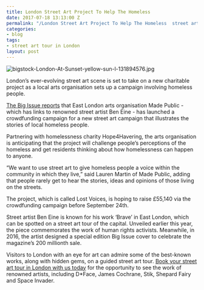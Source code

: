 ```yaml
---
title: London Street Art Project To Help The Homeless
date: 2017-07-18 13:13:00 Z
permalink: "/London Street Art Project To Help The Homeless  street art tour in London/"
categories:
- blog
tags:
- street art tour in London
layout: post
---
```


![bigstock-London-At-Sunset-yellow-sun-l-131894576.jpg](/uploads/bigstock-London-At-Sunset-yellow-sun-l-131894576.jpg)

London’s ever-evolving street art scene is set to take on a new charitable project as a local arts organisation sets up a campaign involving homeless people.

[The Big Issue reports](https://www.bigissue.com/news/street-art-project-aims-capture-homeless-voices/) that East London arts organisation Made Public - which has links to renowned street artist Ben Eine - has launched a crowdfunding campaign for a new street art campaign that illustrates the stories of local homeless people. 

Partnering with homelessness charity Hope4Havering, the arts organisation is anticipating that the project will challenge people’s perceptions of the homeless and get residents thinking about how homelessness can happen to anyone.

“We want to use street art to give homeless people a voice within the community in which they live,” said Lauren Martin of Made Public, adding that people rarely get to hear the stories, ideas and opinions of those living on the streets.

The project, which is called Lost Voices, is hoping to raise £55,140 via the crowdfunding campaign before September 24th.

Street artist Ben Eine is known for his work ‘Brave’ in East London, which can be spotted on a street art tour of the capital. Unveiled earlier this year, the piece commemorates the work of human rights activists. Meanwhile, in 2016, the artist designed a special edition Big Issue cover to celebrate the magazine’s 200 millionth sale.

Visitors to London with an eye for art can admire some of the best-known works, along with hidden gems, on a guided street art tour. [Book your street art tour in London with us today](http://www.insider-london.co.uk/tours/) for the opportunity to see the work of renowned artists, including D*Face, James Cochrane, Stik, Shepard Fairy and Space Invader.
